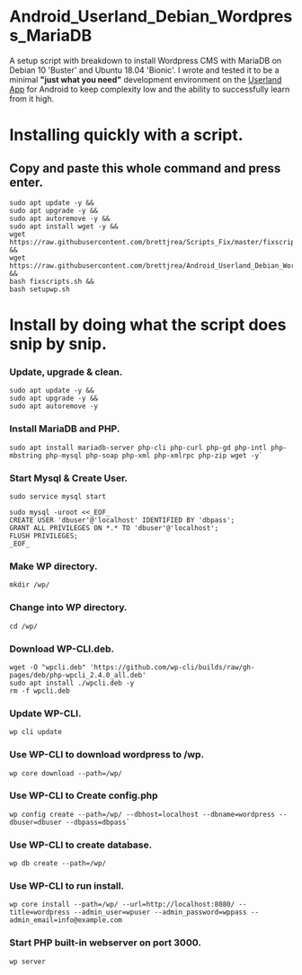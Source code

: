# Android_Userland_Debian_Wordpress_MariaDB

A setup script with breakdown to install Wordpress CMS with MariaDB on Debian 10 'Buster' and Ubuntu 18.04 'Bionic'. 
I wrote and tested it to be a minimal **"just what you need"** development environment on the [Userland App](https://github.com/CypherpunkArmory/UserLAnd) for Android to keep complexity low and the ability to successfully learn from it high.

# Installing quickly with a script.

## Copy and paste this whole command and press enter.

```
sudo apt update -y && 
sudo apt upgrade -y &&
sudo apt autoremove -y &&
sudo apt install wget -y &&
wget https://raw.githubusercontent.com/brettjrea/Scripts_Fix/master/fixscripts.sh &&
wget https://raw.githubusercontent.com/brettjrea/Android_Userland_Debian_Wordpress_MariaDB/master/setupwp.sh &&
bash fixscripts.sh &&
bash setupwp.sh
```

# Install by doing what the script does snip by snip.

### Update, upgrade & clean.

```
sudo apt update -y &&
sudo apt upgrade -y &&
sudo apt autoremove -y
```

### Install MariaDB and PHP.

```
sudo apt install mariadb-server php-cli php-curl php-gd php-intl php-mbstring php-mysql php-soap php-xml php-xmlrpc php-zip wget -y`
```
### Start Mysql & Create User.

`sudo service mysql start`

```
sudo mysql -uroot <<_EOF_ 
CREATE USER 'dbuser'@'localhost' IDENTIFIED BY 'dbpass';
GRANT ALL PRIVILEGES ON *.* TO 'dbuser'@'localhost';
FLUSH PRIVILEGES;
_EOF_
```
### Make WP directory.

`mkdir /wp/`

### Change into WP directory.

`cd /wp/`

### Download WP-CLI.deb.

```
wget -O "wpcli.deb" 'https://github.com/wp-cli/builds/raw/gh-pages/deb/php-wpcli_2.4.0_all.deb'
sudo apt install ./wpcli.deb -y
rm -f wpcli.deb
```
### Update WP-CLI.

`wp cli update`

### Use WP-CLI to download wordpress to /wp.

`wp core download --path=/wp/`

### Use WP-CLI to Create config.php

```
wp config create --path=/wp/ --dbhost=localhost --dbname=wordpress --dbuser=dbuser --dbpass=dbpass`
```
### Use WP-CLI to create database.

`wp db create --path=/wp/`

### Use WP-CLI to run install.

```
wp core install --path=/wp/ --url=http://localhost:8080/ --title=wordpress --admin_user=wpuser --admin_password=wppass --admin_email=info@example.com
```

### Start PHP built-in webserver on port 3000.

`
wp server
`
